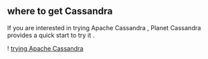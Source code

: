 
## where to get Cassandra


If you are interested in trying Apache Cassandra , Planet Cassandra provides a quick start to try it . 

! [trying Apache Cassandra](https://cloud.githubusercontent.com/assets/14142983/11774096/000c8870-a1ef-11e5-821a-b920ca116a5b.jpg "I capture this picture from Planet Cassandra website")
